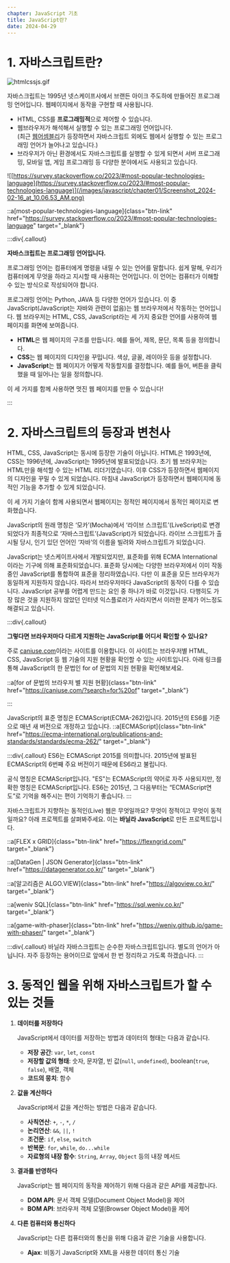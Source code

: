 ```yaml
---
chapter: JavaScript 기초
title: JavaScript란?
date: 2024-04-29
---
```


# 1. 자바스크립트란?

![htmlcssjs.gif](/images/javascript/chapter01/htmlcssjs.gif)

자바스크립트는 1995년 넷스케이프사에서 브랜든 아이크 주도하에 만들어진 프로그래밍 언어입니다. 웹페이지에서 동작을 구현할 때 사용됩니다.

- HTML, CSS를 **프로그래밍적**으로 제어할 수 있습니다.
- 웹브라우저가 해석해서 실행할 수 있는 프로그래밍 언어입니다.  
  (최근 [웹어셈블리](https://developer.mozilla.org/ko/docs/WebAssembly/Concepts)가 등장하면서 자바스크립트 외에도 웹에서 실행할 수 있는 프로그래밍 언어가 늘어나고 있습니다.)
- 브라우저가 아닌 환경에서도 자바스크립트를 실행할 수 있게 되면서 서버 프로그래밍, 모바일 앱, 게임 프로그래밍 등 다양한 분야에서도 사용되고 있습니다.

![[https://survey.stackoverflow.co/2023/#most-popular-technologies-language](https://survey.stackoverflow.co/2023/#most-popular-technologies-language)](/images/javascript/chapter01/Screenshot_2024-02-16_at_10.06.53_AM.png)

::a[most-popular-technologies-language]{class="btn-link" href="https://survey.stackoverflow.co/2023/#most-popular-technologies-language" target="\_blank"}

:::div{.callout}

**자바스크립트는 프로그래밍 언어입니다.**

프로그래밍 언어는 컴퓨터에게 명령을 내릴 수 있는 언어를 말합니다. 쉽게 말해, 우리가 컴퓨터에게 무엇을 하라고 지시할 때 사용하는 언어입니다. 이 언어는 컴퓨터가 이해할 수 있는 방식으로 작성되어야 합니다.

프로그래밍 언어는 Python, JAVA 등 다양한 언어가 있습니다. 이 중 JavaScript(JavaScript는 자바와 관련이 없음)는 웹 브라우저에서 작동하는 언어입니다. 웹 브라우저는 HTML, CSS, JavaScript라는 세 가지 중요한 언어를 사용하여 웹 페이지를 화면에 보여줍니다.

- **HTML**은 웹 페이지의 구조를 만듭니다. 예를 들어, 제목, 문단, 목록 등을 정의합니다.
- **CSS**는 웹 페이지의 디자인을 꾸밉니다. 색상, 글꼴, 레이아웃 등을 설정합니다.
- **JavaScript**는 웹 페이지가 어떻게 작동할지를 결정합니다. 예를 들어, 버튼을 클릭했을 때 일어나는 일을 정의합니다.

이 세 가지를 함께 사용하면 멋진 웹 페이지를 만들 수 있습니다!

:::

# 2. 자바스크립트의 등장과 변천사

HTML, CSS, JavaScript는 동시에 등장한 기술이 아닙니다. HTML은 1993년에, CSS는 1996년에, JavaScript는 1995년에 발표되었습니다. 초기 웹 브라우저는 HTML만을 해석할 수 있는 HTML 리더기였습니다. 이후 CSS가 등장하면서 웹페이지의 디자인을 꾸밀 수 있게 되었습니다. 마침내 JavaScript가 등장하면서 웹페이지에 동적인 기능을 추가할 수 있게 되었습니다.

이 세 가지 기술이 함께 사용되면서 웹페이지는 정적인 페이지에서 동적인 페이지로 변화했습니다.

JavaScript의 원래 명칭은 ‘모카’(Mocha)에서 ‘라이브 스크립트’(LiveScript)로 변경되었다가 최종적으로 ‘자바스크립트’(JavaScript)가 되었습니다. 라이브 스크립트가 출시될 당시, 인기 있던 언어인 ‘자바’의 이름을 빌려와 자바스크립트가 되었습니다.

JavaScript는 넷스케이프사에서 개발되었지만, 표준화를 위해 ECMA International이라는 기구에 의해 표준화되었습니다. 표준화 당시에는 다양한 브라우저에서 이미 작동 중인 JavaScript를 통합하여 표준을 정리하였습니다. 다만 이 표준을 모든 브라우저가 동일하게 지원하지 않습니다. 따라서 브라우저마다 JavaScript의 동작이 다를 수 있습니다. JavaScript 공부를 어렵게 만드는 요인 중 하나가 바로 이것입니다. 다행히도 가장 많은 것을 지원하지 않았던 인터넷 익스플로러가 사라지면서 이러한 문제가 어느정도 해결되고 있습니다.

:::div{.callout}

**그렇다면 브라우저마다 다르게 지원하는 JavaScript를 어디서 확인할 수 있나요?**

주로 [caniuse.com](https://caniuse.com/)이라는 사이트를 이용합니다. 이 사이트는 브라우저별 HTML, CSS, JavaScript 등 웹 기술의 지원 현황을 확인할 수 있는 사이트입니다. 아래 링크를 통해 JavaScript의 한 문법인 for of 문법의 지원 현황을 확인해보세요.

::a[for of 문법의 브라우저 별 지원 현황]{class="btn-link" href="https://caniuse.com/?search=for%20of" target="\_blank"}

:::

JavaScript의 표준 명칭은 ECMAScript(ECMA-262)입니다. 2015년의 ES6를 기준으로 매년 새 버전으로 개정하고 있습니다.
::a[ECMAScript]{class="btn-link" href="https://ecma-international.org/publications-and-standards/standards/ecma-262/" target="\_blank"}

:::div{.callout}
ES6는 ECMAScript 2015를 의미합니다. 2015년에 발표된 ECMAScript의 6번째 주요 버전이기 때문에 ES6라고 불립니다.

공식 명칭은 ECMAScript입니다. "ES"는 ECMAScript의 약어로 자주 사용되지만, 정확한 명칭은 ECMAScript입니다. ES6는 2015년, 그 다음부터는 “ECMAScript연도”로 기억을 해주시는 편이 기억하기 좋습니다.
:::

자바스크립트가 지향하는 동적인(Live) 웹은 무엇일까요? 무엇이 정적이고 무엇이 동적일까요? 아래 프로젝트를 살펴봐주세요. 이는 **바닐라 JavaScript**로 만든 프로젝트입니다.

::a[FLEX x GRID]{class="btn-link" href="https://flexngrid.com/" target="\_blank"}

::a[DataGen | JSON Generator]{class="btn-link" href="https://datagenerator.co.kr/" target="\_blank"}

::a[알고리즘은 ALGO.VIEW]{class="btn-link" href="https://algoview.co.kr/" target="\_blank"}

::a[weniv SQL]{class="btn-link" href="https://sql.weniv.co.kr/" target="\_blank"}

::a[game-with-phaser]{class="btn-link" href="https://weniv.github.io/game-with-phaser/" target="\_blank"}

:::div{.callout}
바닐라 자바스크립트는 순수한 자바스크립트입니다. 별도의 언어가 아닙니다. 자주 등장하는 용어이므로 앞에서 한 번 정리하고 가도록 하겠습니다.
:::

# 3. 동적인 웹을 위해 자바스크립트가 할 수 있는 것들

1. **데이터를 저장하다**

   JavaScript에서 데이터를 저장하는 방법과 데이터의 형태는 다음과 같습니다.

   - **저장 공간**: `var`, `let`, `const`
   - **저장할 값의 형태**: 숫자, 문자열, 빈 값(`null`, `undefined`), boolean(`true`, `false`), 배열, 객체
   - **코드의 뭉치**: 함수

2. **값을 계산하다**

   JavaScript에서 값을 계산하는 방법은 다음과 같습니다.

   - **사칙연산**: `+`, `-`, `*`, `/`
   - **논리연산**: `&&`, `||`, `!`
   - **조건문**: `if`, `else`, `switch`
   - **반복문**: `for`, `while`, `do...while`
   - **자료형의 내장 함수**: `String`, `Array`, `Object` 등의 내장 메서드

3. **결과를 반영하다**

   JavaScript는 웹 페이지의 동작을 제어하기 위해 다음과 같은 API를 제공합니다.

   - **DOM API**: 문서 객체 모델(Document Object Model)을 제어
   - **BOM API**: 브라우저 객체 모델(Browser Object Model)을 제어

4. **다른 컴퓨터와 통신하다**

   JavaScript는 다른 컴퓨터와의 통신을 위해 다음과 같은 기술을 사용합니다.

   - **Ajax**: 비동기 JavaScript와 XML을 사용한 데이터 통신 기술
